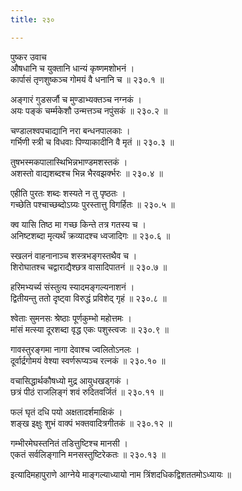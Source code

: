 ```yaml
---
title: २३०

---
```

पुष्कर उवाच  
औषधानि च युक्तानि धान्यं कृष्णमशोभनं ।  
कार्पासं तृणशुष्कञ्च गोमयं वै धनानि च ॥ २३०.१ ॥  
  
अङ्गारं गुडसर्जौ च मुण्डाभ्यक्तञ्च नग्नकं ।  
अयः पङ्कं चर्म्मकेशौ उन्मत्तञ्च नपुंसकं ॥ २३०.२ ॥  
  
चण्डालश्वपचाद्यानि नरा बन्धनपालकाः ।  
गर्भिणी स्त्री च विधवाः पिण्याकादीनि वै मृतं ॥ २३०.३ ॥  
  
तुषभस्मकपालास्थिभिन्नभाण्डमशस्तकं ।  
अशस्तो वाद्यशब्दश्च भिन्न भैरवझर्क्भरः ॥ २३०.४ ॥  
  
एहीति पुरतः शब्दः शस्यते न तु पृष्ठतः ।  
गच्छेति पश्चाच्छब्दोऽग्र्यः पुरस्तात्तु विगर्हितः ॥ २३०.५ ॥  
  
क्व यासि तिष्ठ मा गच्छ किन्ते तत्र गतस्य च ।  
अनिष्टशब्दा मृत्यर्थं क्रव्यादश्च ध्वजादिगः ॥ २३०.६ ॥  
  
स्खलनं वाहनानाञ्च शस्त्रभङ्गस्तथैव च ।  
शिरोघातश्च चद्वाराद्यैश्छत्र वासादिपातनं ॥ २३०.७ ॥  
  
हरिमभ्यर्च्य संस्तुत्य स्यादमङ्गल्यनाशनं ।  
द्वितीयन्तु ततो दृष्ट्वा विरुद्धं प्रविशेद् गृहं ॥ २३०.८ ॥  
  
श्वेताः सुमनसः श्रेष्ठाः पूर्णकुम्भो महोत्तमः ।  
मांसं मत्स्या दूरशब्दा वृद्ध एकः पशुस्त्वजः ॥ २३०.९ ॥  
  
गावस्तुरङ्गमा नागा देवाश्च ज्वलितोऽनलः ।  
दूर्वार्द्रगोमयं वेश्या स्वर्णरूप्यञ्च रत्नकं ॥ २३०.१० ॥  
  
वचासिद्धार्थकौषध्यो मुद्र आयुधखड्‌गकं ।  
छत्रं पीठं राजलिङ्गं शवं रुदितवर्जितं ॥ २३०.११ ॥  
  
फलं घृतं दधि पयो अक्षतादर्शमाक्षिकं ।  
शङ्ख इक्षुः शुभं वाक्पं भक्तवादित्रगीतकं ॥ २३०.१२ ॥  
  
गम्भीरमेघस्तनितं तडित्तुष्टिश्च मानसी ।  
एकतं सर्वलिङ्गानि मनसस्तुष्टिरेकतः ॥ २३०.१३ ॥  
  
इत्यादिमहापुराणे आग्नेये माङ्गल्याध्यायो नाम त्रिंशदधिकद्विशततमोऽध्यायः ॥